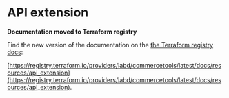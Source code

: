 # API extension

**Documentation moved to Terraform registry**

Find the new version of the documentation on the [the Terraform registry docs](https://registry.terraform.io/providers/labd/commercetools/latest/docs/resources/api_extension):

 [https://registry.terraform.io/providers/labd/commercetools/latest/docs/resources/api_extension](https://registry.terraform.io/providers/labd/commercetools/latest/docs/resources/api_extension).
